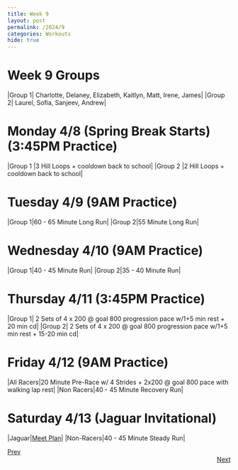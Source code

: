 ```yaml
---
title: Week 9
layout: post
permalink: /2024/9
categories: Workouts
hide: true
---
```



# Week 9 Groups

|Group 1| Charlotte, Delaney, Elizabeth, Kaitlyn, Matt, Irene, James|
|Group 2| Laurel, Sofia, Sanjeev, Andrew|

# Monday 4/8 (Spring Break Starts) (3:45PM Practice)

|Group 1 |3 Hill Loops + cooldown back to school|
|Group 2 |2 Hill Loops + cooldown back to school|

# Tuesday 4/9 (9AM Practice)

|Group 1|60 - 65 Minute Long Run|
|Group 2|55 Minute Long Run|

# Wednesday 4/10 (9AM Practice)

|Group 1|40 - 45 Minute Run|
|Group 2|35 - 40 Minute Run|

# Thursday 4/11 (3:45PM Practice)

|Group 1| 2 Sets of 4 x 200 @ goal 800 progression pace w/1+5 min rest + 20 min cd|
|Group 2| 2 Sets of 4 x 200 @ goal 800 progression pace w/1+5 min rest + 15-20 min cd|

# Friday 4/12 (9AM Practice)

|All Racers|20 Minute Pre-Race w/ 4 Strides + 2x200 @ goal 800 pace with walking lap rest|
|Non Racers|40 - 45 Minute Recovery Run|

# Saturday 4/13 (Jaguar Invitational)

|Jaguar|[Meet Plan]({{site.baseurl}}/2024/JI)|
|Non-Racers|40 - 45 Minute Steady Run|

<div style="text-align: left"> <a href="{{site.baseurl}}/2024/8">Prev</a></div> 
<div style="text-align: right"> <a href="{{site.baseurl}}/2024/10">Next</a></div>